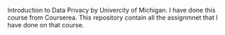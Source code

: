 Introduction to Data Privacy by Univercity of Michigan. I have done this course from Courserea. This repository contain all the assignmnet that I have done on that course.
